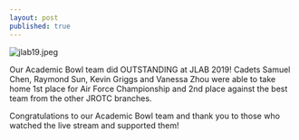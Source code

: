 ```yaml
---
layout: post
published: true
---
```

![jlab19.jpeg]({{site.baseurl}}/media/jlab19.jpeg)

Our Academic Bowl team did OUTSTANDING at JLAB 2019! Cadets Samuel Chen, Raymond Sun, Kevin Griggs and Vanessa Zhou were able to take home 1st place for Air Force Championship and 2nd place against the best team from the other JROTC branches.

Congratulations to our Academic Bowl team and thank you to those who watched the live stream and supported them!
